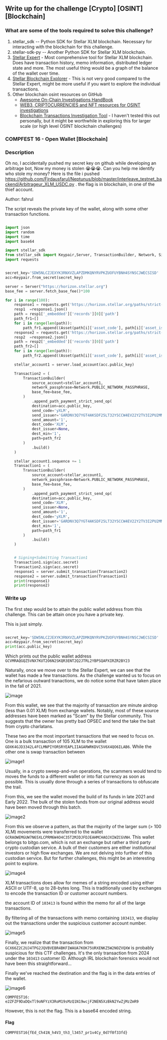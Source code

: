 


## Write up for the challenge [Crypto] [OSINT] [Blockchain] 


### What are some of the tools required to solve this challenge?

1. stellar_sdk -- Python SDK for Stellar XLM blockchain. Necessary for interacting with the blockchain for this challenge. 
2. stellar-sdk-py -- Another Python SDK for Stellar XLM blockchain. 
3. [Stellar Expert](https://stellar.expert) - Most comprehensive tool for Stellar XLM blockchain. Does have transaction history, memo information, distributed ledger state and more. The most useful thing would be a graph of the balance of the wallet over time. 
4. [Stellar Blockchain Explorer](https://stellarscan.io/) - This is not very good compared to the Stellar Expert, might be more useful if you want to explore the individual transactions. 
5. Other blockchain osint resources on GitHub
    - [Awesome On-Chain Investigations HandBook](https://github.com/OffcierCia/On-Chain-Investigations-Tools-List)
    - [WEB3, CRIPTOCURRENCIES and NFT resources for OSINT investigations](https://github.com/aaarghhh/awesome_osint_blockchain_analysis)
    - [Blockchain Transactions Investigation Tool](https://github.com/s0md3v/Orbit) - I haven't tested this out personally, but it might be worthwhile in exploring this for larger scale (or high level OSINT blockchain challenges)
 

 ### COMPFEST 16 - Open Wallet [Blockchain] 


### Description 
Oh no, I accidentally pushed my secret key on github while developing an arbitrage bot, Now my money is stolen 😭😭😭. Can you help me identify who stole my money? Here is the file i pushed https://github.com/Firdausfarul/Neptunus/blob/master/interleave_testnet_backend/Arbitrageur_XLM_USDC.py . the flag is in blockchain, in one of the thief account.

Author: fahrul



The script reveals the private key of the wallet, along with some other transaction functions. 

``` python

import json
import random
import time
import base64

import stellar_sdk
from stellar_sdk import Keypair,Server, TransactionBuilder, Network, Signer, Asset, xdr
import requests


secret_key='SDW5NLCZJEXYK3RNXVZLAPZDMKQNYRVPKZUOFUYBNH4SYNSCJWECSISD'
acc=Keypair.from_secret(secret_key)

server = Server("https://horizon.stellar.org")
base_fee = server.fetch_base_fee()*100

for i in range(100):
    response1 = requests.get('https://horizon.stellar.org/paths/strict-send?destination_assets=yXLM%3AGARDNV3Q7YGT4AKSDF25LT32YSCCW4EV22Y2TV3I2PU2MMXJTEDL5T55&source_asset_type=native&source_amount=1')
    resp1  =response1.json()
    path = resp1['_embedded']['records'][0]['path']
    path_fr1=[]
    for i in range(len(path)):
        path_fr1.append((Asset(path[i]['asset_code'], path[i]['asset_issuer'] )))
    response2 = requests.get('https://horizon.stellar.org/paths/strict-send?destination_assets=yXLM%3AGARDNV3Q7YGT4AKSDF25LT32YSCCW4EV22Y2TV3I2PU2MMXJTEDL5T55&source_asset_type=native&source_amount=1')
    resp2  =response2.json()
    path = resp2['_embedded']['records'][0]['path']
    path_fr2=[]
    for i in range(len(path)):
        path_fr2.append((Asset(path[i]['asset_code'], path[i]['asset_issuer'] )))

    stellar_account1 = server.load_account(acc.public_key)

    Transaction2 = (
        TransactionBuilder(
            source_account=stellar_account1,
            network_passphrase=Network.PUBLIC_NETWORK_PASSPHRASE,
            base_fee=base_fee,
        )
            .append_path_payment_strict_send_op(
            destination=acc.public_key,
            send_code='yXLM',
            send_issuer='GARDNV3Q7YGT4AKSDF25LT32YSCCW4EV22Y2TV3I2PU2MMXJTEDL5T55',
            send_amount='1',
            dest_code='XLM',
            dest_issuer=None,
            dest_min='1',
            path=path_fr2
        )
            .build()
    )

    stellar_account1.sequence += 1
    Transaction1 = (
        TransactionBuilder(
            source_account=stellar_account1,
            network_passphrase=Network.PUBLIC_NETWORK_PASSPHRASE,
            base_fee=base_fee,
        )
            .append_path_payment_strict_send_op(
            destination=acc.public_key,
            send_code='XLM',
            send_issuer=None,
            send_amount='1',
            dest_code='yXLM',
            dest_issuer='GARDNV3Q7YGT4AKSDF25LT32YSCCW4EV22Y2TV3I2PU2MMXJTEDL5T55',
            dest_min='1',
            path=path_fr1
        )
            .build()
    )


    # Signing+Submitting Transaction1
    Transaction1.sign(acc.secret)
    Transaction2.sign(acc.secret)
    response1 = server.submit_transaction(Transaction2)
    response2 = server.submit_transaction(Transaction1)
    print(response1)
    print(response2)


```



### Write up 



The first step would be to attain the public wallet address from this challenge. This can be attain once you have a private key. 


This is just simply. 

``` python

secret_key='SDW5NLCZJEXYK3RNXVZLAPZDMKQNYRVPKZUOFUYBNH4SYNSCJWECSISD'
acc=Keypair.from_secret(secret_key)
print(acc.public_key)

```


Which prints out the public wallet address `GCVMRAQGQZ5VNX7KUT2O6N2SKQR3ENT2Q2JTRL2YBPSQAPXIRZR2BY23` 

Naturally, once we move over to the Stellar Expert, we can see that the wallet has made a few transactions. As the challenge wanted us to focus on the nefarious outward tranactions, we do notice some that have taken place in the fall of 2021. 



![image](assets/image.png)

From this wallet, we see that the majority of transaction are minute airdrop (less than 0.01 XLM) from exchange wallets. Notably, most of these source addresses have been marked as "Scam" by the Stellar community. This suggests that the owner has pretty bad OPSEC and tend the take the bait from crypto charlatans.




These two are the most important transactions that we need to focus on. One is a bulk transaction of 105 XLM to the wallet `GDXK4GJD3342L4FCLMNPIYORSRYEAPLIIAGARWRKDVC5V6X4QO6ILAB6`. While the other one is swap transaction between 

![image1](assets/image2.png)




Usually, in a crypto sweep-and-run operations, the scammers would tend to moves the funds to a different wallet or into fiat currency as soon as possible. This is usually done through a series of transactions to obfuscate the trail.

From this, we see the wallet moved the build of its funds in late 2021 and Early 2022. The bulk of the stolen funds from our original address would have been moved through this batch. 




![image2](assets/image3.png)




From this we observe a pattern, as that the majority of the larger sum (> 100 XLM) movements were transferred to the wallet `GCRAOWEMGUW7N65XLCPRM6W4O4C35T2MJDJFDJEAHMCHAOJXIWZCGVNH`. This wallet belongs to bitgo.com, which is not an exchange but rather a third party crypto custodian service. A bulk of their customers are either institutional investors or high flow exchanges. We are not delving into further of this custodian service. But for further challenges, this might be an interesting point to explore. 

![image4](assets/image4.png)

XLM transactions does allow for memes of a  string encoded using either ASCII or UTF-8, up to 28-bytes long. This is traditionally used by exchanges to encode the transaction ID or customer account numbers. 

the account ID of `103413` is found within the memo for all of the large transactions. 

By filtering all of the transactions with memo containing `103413`, we display out the transactions under the suspicious customer account number.

![image5](assets/image5.png)


Finally, we realize that the transaction from 
`GCX66Z2C2UJ4TPG2JQVBVEBR4BKFIWAUA7KOK75URXENKZ5W2NOZVQXW` is probably suspicious for this CTF challenges. It's the only transaction from 2024 under the `103413` customer ID. Although IRL blockchain forensics would not have been this straightforward...

Finally we've reached the destination and the flag is in the data entries of the wallet. 

![image6](assets/image6.png)


    COMPFEST16: e2ZFZF9DaDQxTl9oNFYzX3RoM19sMzQ1N19wcjF2NEN5XzBkN2YwZjMzZmR9

However, this is not the flag. This is a base64 encoded string. 



#### Flag 
`COMPFEST16{fEd_Ch41N_h4V3_th3_l3457_pr1v4Cy_0d7f0f33fd}`





